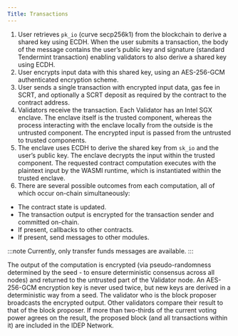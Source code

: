 ```yaml
---
Title: Transactions
---
```


1. User retrieves `pk_io` (curve secp256k1) from the blockchain to derive a shared key using ECDH. When the user submits a transaction, the body of the message contains the user’s public key and signature (standard Tendermint transaction) enabling validators to also derive a shared key using ECDH.
2. User encrypts input data with this shared key, using an AES-256-GCM authenticated encryption scheme.
3. User sends a single transaction with encrypted input data, gas fee in SCRT, and optionally a SCRT deposit as required by the contract to the contract address.
4. Validators receive the transaction. Each Validator has an Intel SGX enclave. The enclave itself is the trusted component, whereas the process interacting with the enclave locally from the outside is the untrusted component. The encrypted input is passed from the untrusted to trusted components.
5. The enclave uses ECDH to derive the shared key from `sk_io` and the user’s public key. The enclave decrypts the input within the trusted component. The requested contract computation executes with the plaintext input by the WASMI runtime, which is instantiated within the trusted enclave.
6. There are several possible outcomes from each computation, all of which occur on-chain simultaneously:
* The contract state is updated.
* The transaction output is encrypted for the transaction sender and committed on-chain.
* If present, callbacks to other contracts.
* If present, send messages to other modules.

:::note
Currently, only transfer funds messages are available.
:::

The output of the computation is encrypted (via pseudo-randomness determined by the seed - to ensure deterministic consensus across all nodes) and returned to the untrusted part of the Validator node. An AES-256-GCM encryption key is never used twice, but new keys are derived in a deterministic way from a seed.
The validator who is the block proposer broadcasts the encrypted output.
Other validators compare their result to that of the block proposer. If more than two-thirds of the current voting power agrees on the result, the proposed block (and all transactions within it) are included in the IDEP Network.